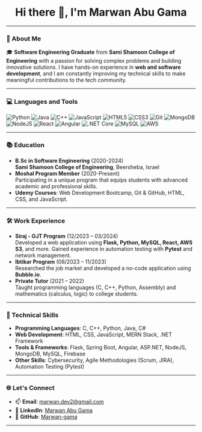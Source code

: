 <h1 align="center">Hi there 👋, I'm Marwan Abu Gama</h1>

---

### 🌟 About Me
🎓 **Software Engineering Graduate** from **Sami Shamoon College of Engineering** with a passion for solving complex problems and building innovative solutions. I have hands-on experience in **web and software development**, and I am constantly improving my technical skills to make meaningful contributions to the tech community.

---

### 💻 Languages and Tools
<p>
  <img alt="Python" src="https://img.shields.io/badge/python%20-%2314354C.svg?&style=for-the-badge&logo=python&logoColor=white"/>
  <img alt="Java" src="https://img.shields.io/badge/java-%23ED8B00.svg?&style=for-the-badge&logo=java&logoColor=white"/>
  <img alt="C++" src="https://img.shields.io/badge/c++%20-%2300599C.svg?&style=for-the-badge&logo=c%2B%2B&logoColor=white"/>
  <img alt="JavaScript" src="https://img.shields.io/badge/javascript-%23F7DF1E.svg?&style=for-the-badge&logo=javascript&logoColor=black"/>
  <img alt="HTML5" src="https://img.shields.io/badge/html5-%23E34F26.svg?&style=for-the-badge&logo=html5&logoColor=white"/>
  <img alt="CSS3" src="https://img.shields.io/badge/css3-%231572B6.svg?&style=for-the-badge&logo=css3&logoColor=white"/>
  <img alt="Git" src="https://img.shields.io/badge/git-%23F05033.svg?&style=for-the-badge&logo=git&logoColor=white"/>
  <img alt="MongoDB" src="https://img.shields.io/badge/MongoDB-%2347A248.svg?&style=for-the-badge&logo=mongodb&logoColor=white"/>
  <img alt="NodeJS" src="https://img.shields.io/badge/Node.js-%23339933.svg?&style=for-the-badge&logo=node.js&logoColor=white"/>
  <img alt="React" src="https://img.shields.io/badge/React-%2361DAFB.svg?&style=for-the-badge&logo=react&logoColor=black"/>
  <img alt="Angular" src="https://img.shields.io/badge/Angular-DD0031?style=for-the-badge&logo=angular&logoColor=white"/>
  <img alt=".NET Core" src="https://img.shields.io/badge/.NET%20Core-512BD4.svg?&style=for-the-badge&logo=.net&logoColor=white"/>
  <img alt="MySQL" src="https://img.shields.io/badge/MySQL-%2300f.svg?&style=for-the-badge&logo=mysql&logoColor=white"/>
  <img alt="AWS" src="https://img.shields.io/badge/AWS-%23FF9900.svg?&style=for-the-badge&logo=amazon-aws&logoColor=white"/>
</p>

---

### 📚 Education
- **B.Sc in Software Engineering** (2020-2024)  
  **Sami Shamoon College of Engineering**, Beersheba, Israel 
- **Moshal Program Member** (2020-Present)  
  Participating in a unique program that equips students with advanced academic and professional skills.
- **Udemy Courses**: Web Development Bootcamp, Git & GitHub, HTML, CSS, and JavaScript.

---

### 🛠️ Work Experience
- **Siraj - OJT Program** (12/2023 – 03/2024)  
  Developed a web application using **Flask, Python, MySQL, React, AWS S3**, and more. Gained experience in automation testing with **Pytest** and network management.
- **Ibtikar Program** (08/2023 – 11/2023)  
  Researched the job market and developed a no-code application using **Bubble.io**.
- **Private Tutor** (2021 – 2022)  
  Taught programming languages (C, C++, Python, Assembly) and mathematics (calculus, logic) to college students.

---

### 🚀 Technical Skills
- **Programming Languages**: C, C++, Python, Java, C#  
- **Web Development**: HTML, CSS, JavaScript, MERN Stack, .NET Framework  
- **Tools & Frameworks**: Flask, Spring Boot, Angular, ASP.NET, NodeJS, MongoDB, MySQL, Firebase  
- **Other Skills**: Cybersecurity, Agile Methodologies (Scrum, JIRA), Automation Testing (Pytest)

---

### 🌐 Let's Connect
- 📫 **Email**: [marwan.dev2@gmail.com](mailto:marwan.dev2@gmail.com)  
- 💼 **LinkedIn**: [Marwan Abu Gama](https://www.linkedin.com/in/marwan-gama/)  
- 🌟 **GitHub**: [Marwan-gama](https://github.com/Marwan-gama)

---
